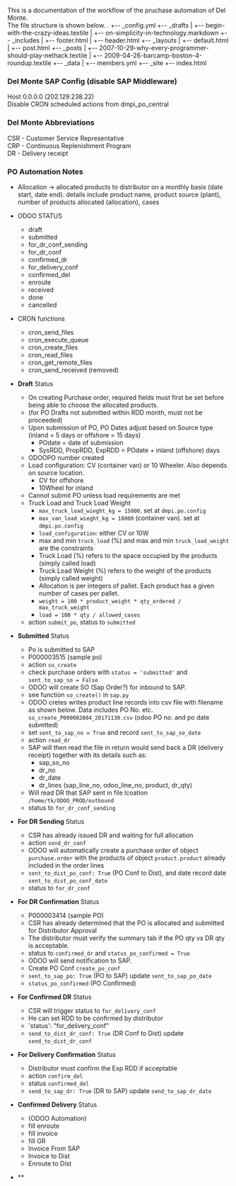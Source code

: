 This is a documentation of the workflow of the pruchase automation of Del Monte.  
The file structure is shown below.
.
+-- _config.yml
+-- _drafts
|   +-- begin-with-the-crazy-ideas.textile
|   +-- on-simplicity-in-technology.markdown
+-- _includes
|   +-- footer.html
|   +-- header.html
+-- _layouts
|   +-- default.html
|   +-- post.html
+-- _posts
|   +-- 2007-10-29-why-every-programmer-should-play-nethack.textile
|   +-- 2009-04-26-barcamp-boston-4-roundup.textile
+-- _data
|   +-- members.yml
+-- _site
+-- index.html

### Del Monte SAP Config (disable SAP Middleware)
Host 0.0.0.0 (202.129.238.22)  
Disable CRON scheduled actions from dmpi_po_central  

### Del Monte Abbreviations
CSR - Customer Service Representative  
CRP - Continuous Replenishment Program  
DR - Delivery receipt

### PO Automation Notes
- Allocation -> allocated products to distributor on a monthly basis (date start, date end). details include product name, product source (plant), number of products allocated (allocation), cases

- ODOO STATUS
	- draft
	- submitted
	- for_dr_conf_sending
	- for_dr_conf
	- confirmed_dr
	- for_delivery_conf
	- confirmed_del
	- enroute
	- received
	- done
	- cancelled
	
- CRON functions
	- cron_send_files
	- cron_execute_queue
	- cron_create_files
	- cron_read_files
	- cron_get_remote_files
	- cron_send_received (removed)

- **Draft** Status
	- On creating Purchase order, required fields must first be set before being able to choose the allocated products.
	- (for PO Drafts not submitted within RDD month, must not be proceeded)
	- Upon submission of PO, PO Dates adjust based on Source type (inland = 5 days or offshore = 15 days)
		- POdate = date of submission
		- SysRDD, PropRDD, ExpRDD = POdate + inland (offshore) days
	- ODOOPO number created
	- Load configuration: CV (container van) or 10 Wheeler. Also depends on source location. 
		- CV for offshore
		- 10Wheel for inland
	- Cannot submit PO unless load requirements are met
	- Truck Load and Truck Load Weight
		- `max_truck_load_wieght_kg = 15000`. set at `dmpi.po.config`
		- `max_van_load_wieght_kg = 18000` (container van). set at `dmpi.po.config`
		- `load_configuration`: either CV or 10W
		- max and min `truck_load` (%) and max and min `truck_load_weight` are the constraints
		- Truck Load (%) refers to the space occupied by the products (simply called load)
		- Truck Load Weight (%) refers to the weight of the products (simply called weight)
		- Allocation is per integers of pallet. Each product has a given number of cases per pallet.
		- `weight = 100 * product_weight * qty_ordered / max_truck_weight`
		- `load = 100 * qty / allowed_cases`
	- action `submit_po`, status to `submitted`
	
- **Submitted** Status
	-  Po is submitted to SAP
	- P000003515 (sample po)
	- action `so_create`
	- check purchase orders with `status = 'submitted'` and `sent_to_sap_so = False`
	- ODOO will create SO (Sap Order?) for inbound to SAP.
	- see function `so_create()` in `sap.py`
	- ODOO cretes writes product line records into csv file with filename as shown below. Data includes PO No. etc.  `so_create_P000002084_20171130.csv` (odoo PO no. and po date submtted)
	- set `sent_to_sap_no = True` and record `sent_to_sap_so_date`
	- action `read_dr`
	- SAP will then read the file in return would send back a DR (delivery receipt) together with its details such as:
		- sap_so_no
		- dr_no
		- dr_date
		- dr_lines (sap_line_no, odoo_line_no, product, dr_qty)
	- Will read DR that SAP sent in file lcoation `/home/tk/ODOO_PROD/outbound`
	- status to `for_dr_conf_sending`
	
- **For DR Sending** Status
	- CSR has already issued DR and waiting for full allocation
	- action `send_dr_conf`
	- ODOO will automatically create a purchase order of object `purchase.order` with the products of object `product.product` already included in the order lines
	- `sent_to_dist_po_conf: True` (PO Conf to Dist), and date record date `sent_to_dist_po_conf_date`
	- status to `for_dr_conf` 

- **For DR Confirmation** Status
	- P000003414 (sample PO)
	- CSR has already determined that the PO is allocated and submitted for Distributor Approval
	- The distributor must verify the summary tab if the PO qty vs DR qty is acceptable.
	- status to `confirmed_dr` and `status_po_confirmed = True`
	- ODOO will send notification to SAP.
	- Create PO Conf `create_po_conf`
	- `sent_to_sap_po: True` (PO to SAP) update `sent_to_sap_po_date`
	- `status_po_confirmed` (PO Confirmed)
	
- **For Confirmed DR** Status
	- CSR will trigger status to `for_delivery_conf`
	- He can set RDD to be confirmed by distributor
	- 'status': "for_delivery_conf"
	- `send_to_dist_dr_conf: True` (DR Conf to Dist) update `send_to_dist_dr_conf`

- **For Delivery Confirmation** Status
	- Distributor must confirm the Exp RDD if acceptable
	- action `confirm_del`
	- status `confirmed_del`
	- `send_to_sap_dr: True` (DR to SAP) update `send_to_sap_dr_date`

- **Confirmed Delivery** Status
	- (ODOO Automation)
	- fill enroute
	- fill invoice
	- fill GR
	- Invoice From SAP
	- Invoice to Dist
	- Enroute to Dist

	
- **
